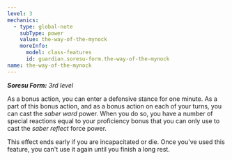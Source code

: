 ```yaml
---
level: 3
mechanics:
  - type: global-note
    subType: power
    value: the-way-of-the-mynock
    moreInfo:
      model: class-features
      id: guardian.soresu-form.the-way-of-the-mynock
name: the-way-of-the-mynock
---
```

_**Soresu Form:** 3rd level_
As a bonus action, you can enter a defensive stance for one minute. As a part of this bonus action, and as a bonus action on each of your turns, you can cast the *saber ward* power. When you do so, you have a number of special reactions equal to your proficiency bonus that you can only use to cast the *saber reflect* force power. 
This effect ends early if you are incapacitated or die. Once you've used this feature, you can't use it again until you finish a long rest.